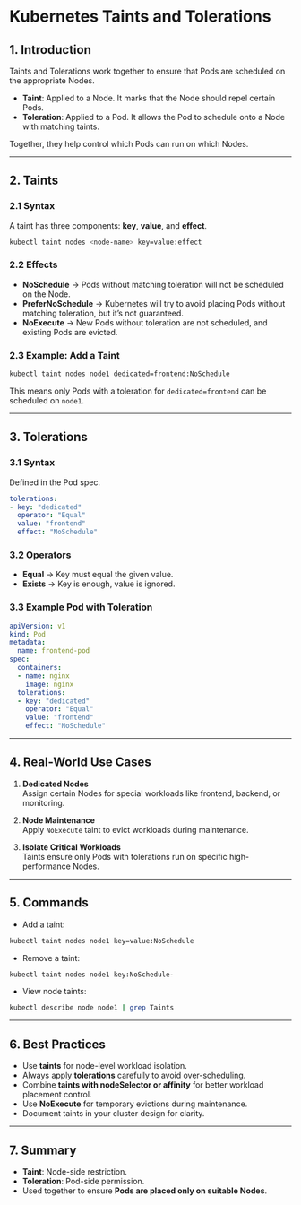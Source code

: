 # Kubernetes Taints and Tolerations

## 1. Introduction
Taints and Tolerations work together to ensure that Pods are scheduled on the appropriate Nodes.

- **Taint**: Applied to a Node. It marks that the Node should repel certain Pods.
- **Toleration**: Applied to a Pod. It allows the Pod to schedule onto a Node with matching taints.

Together, they help control which Pods can run on which Nodes.

---

## 2. Taints

### 2.1 Syntax
A taint has three components: **key**, **value**, and **effect**.

```bash
kubectl taint nodes <node-name> key=value:effect
```

### 2.2 Effects
- **NoSchedule** → Pods without matching toleration will not be scheduled on the Node.
- **PreferNoSchedule** → Kubernetes will try to avoid placing Pods without matching toleration, but it’s not guaranteed.
- **NoExecute** → New Pods without toleration are not scheduled, and existing Pods are evicted.

### 2.3 Example: Add a Taint
```bash
kubectl taint nodes node1 dedicated=frontend:NoSchedule
```

This means only Pods with a toleration for `dedicated=frontend` can be scheduled on `node1`.

---

## 3. Tolerations

### 3.1 Syntax
Defined in the Pod spec.

```yaml
tolerations:
- key: "dedicated"
  operator: "Equal"
  value: "frontend"
  effect: "NoSchedule"
```

### 3.2 Operators
- **Equal** → Key must equal the given value.
- **Exists** → Key is enough, value is ignored.

### 3.3 Example Pod with Toleration
```yaml
apiVersion: v1
kind: Pod
metadata:
  name: frontend-pod
spec:
  containers:
  - name: nginx
    image: nginx
  tolerations:
  - key: "dedicated"
    operator: "Equal"
    value: "frontend"
    effect: "NoSchedule"
```

---

## 4. Real-World Use Cases

1. **Dedicated Nodes**  
   Assign certain Nodes for special workloads like frontend, backend, or monitoring.

2. **Node Maintenance**  
   Apply `NoExecute` taint to evict workloads during maintenance.

3. **Isolate Critical Workloads**  
   Taints ensure only Pods with tolerations run on specific high-performance Nodes.

---

## 5. Commands

- Add a taint:
```bash
kubectl taint nodes node1 key=value:NoSchedule
```

- Remove a taint:
```bash
kubectl taint nodes node1 key:NoSchedule-
```

- View node taints:
```bash
kubectl describe node node1 | grep Taints
```

---

## 6. Best Practices

- Use **taints** for node-level workload isolation.
- Always apply **tolerations** carefully to avoid over-scheduling.
- Combine **taints with nodeSelector or affinity** for better workload placement control.
- Use **NoExecute** for temporary evictions during maintenance.
- Document taints in your cluster design for clarity.

---

## 7. Summary

- **Taint**: Node-side restriction.
- **Toleration**: Pod-side permission.
- Used together to ensure **Pods are placed only on suitable Nodes**.
